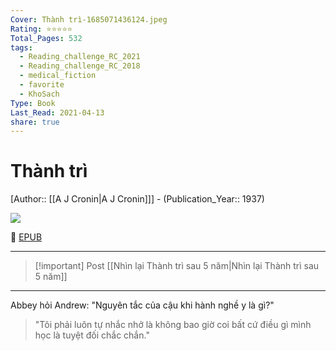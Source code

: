 ```yaml
---
Cover: Thành trì-1685071436124.jpeg
Rating: ⭐⭐⭐⭐⭐
Total_Pages: 532
tags:
  - Reading_challenge_RC_2021
  - Reading_challenge_RC_2018
  - medical_fiction
  - favorite
  - KhoSach
Type: Book
Last_Read: 2021-04-13
share: true
---
```


# Thành trì
[Author:: [[A J Cronin|A J Cronin]]] - (Publication_Year:: 1937)

![](https://i.imgur.com/Qey6Bch.jpg)

📘 [EPUB](https://onedrive.live.com/download?resid=E92BC60129512289%21131&authkey=!AEps34BmYhxeQ9Q)

---


> [!important] Post
> [[Nhìn lại Thành trì sau 5 năm|Nhìn lại Thành trì sau 5 năm]]

---

Abbey hỏi Andrew: "Nguyên tắc của cậu khi hành nghề y là gì?"
> "Tôi phải luôn tự nhắc nhở là không bao giờ coi bất cứ điều gì mình học là tuyệt đối chắc chắn."

